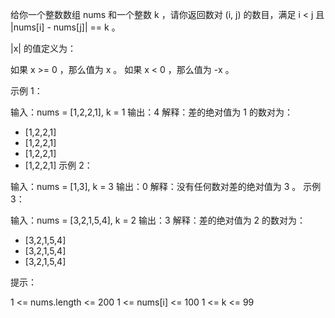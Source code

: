 给你一个整数数组 nums 和一个整数 k ，请你返回数对 (i, j) 的数目，满足 i < j 且 |nums[i] - nums[j]| == k 。

|x| 的值定义为：

如果 x >= 0 ，那么值为 x 。
如果 x < 0 ，那么值为 -x 。
 

示例 1：

输入：nums = [1,2,2,1], k = 1
输出：4
解释：差的绝对值为 1 的数对为：
- [1,2,2,1]
- [1,2,2,1]
- [1,2,2,1]
- [1,2,2,1]
示例 2：

输入：nums = [1,3], k = 3
输出：0
解释：没有任何数对差的绝对值为 3 。
示例 3：

输入：nums = [3,2,1,5,4], k = 2
输出：3
解释：差的绝对值为 2 的数对为：
- [3,2,1,5,4]
- [3,2,1,5,4]
- [3,2,1,5,4]
 

提示：

1 <= nums.length <= 200
1 <= nums[i] <= 100
1 <= k <= 99

